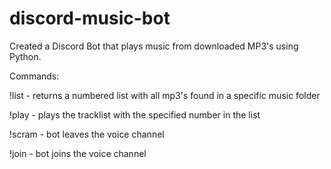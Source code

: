 # discord-music-bot
Created a Discord Bot that plays music from downloaded MP3's using Python.


Commands:


!list - returns a numbered list with all mp3's found in a specific music folder

!play <number> - plays the tracklist with the specified number in the list

!scram - bot leaves the voice channel

!join - bot joins the voice channel
